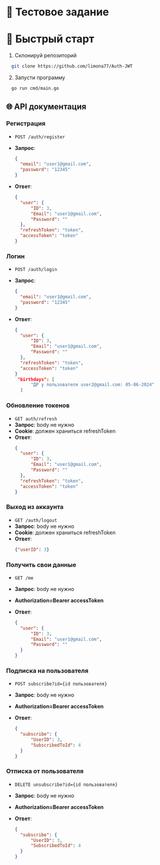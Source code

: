 # 🧊 Тестовое задание


# 🚀 Быстрый старт

1. Склонируй репозиторий

```bash 
  git clone https://github.com/limona77/Auth-JWT
```
2. Запусти программу
```bash 
  go run cmd/main.go
 ``` 

## 🌐 API документация

### Регистрация

- `POST /auth/register`
- **Запрос**:
  ```json
  {
    "email": "user1@gmail.com",
    "password": "12345"
  }
  ```

- **Ответ**:
  ```json
  {
    "user": {
        "ID": 3,
        "Email": "user1@gmail.com",
        "Password": ""
    },
    "refreshToken": "token",
    "accessToken": "token"
  }
  ```


### Логин
- `POST /auth/login`
- **Запрос**:
  ```json
  {
    "email": "user1@gmail.com",
    "password": "12345"
  }
  
  ```

- **Ответ**:
  ```json
  {
    "user": {
        "ID": 3,
        "Email": "user1@gmail.com",
        "Password": ""
    },
    "refreshToken": "token",
    "accessToken": "token"
  }
   "birthdays": [
        "ДР у пользователя user2@gmail.com: 05-06-2024"
    ]
  ```

### Обновление токенов
- `GET auth/refresh`
- **Запрос**: body не нужно
- **Cookie**: должен храниться refreshToken
- **Ответ**:
  ```json
  {
    "user": {
        "ID": 3,
        "Email": "user1@gmail.com",
        "Password": ""
    },
    "refreshToken": "token",
    "accessToken": "token"
  }
  ```
### Выход из аккаунта
- `GET /auth/logout`
- **Запрос**: body не нужно
- **Cookie**: должен храниться refreshToken
- **Ответ**:
  ```json
  {"userID": 3}
  ```

### Получить свои данные
- `GET /me`
- **Запрос**: body не нужно
- **Authorization=Bearer accessToken**

- **Ответ**:
  ```json
  {
    "user": {
        "ID": 3,
        "Email": "user1@gmail.com",
        "Password": ""
    }
  }
  ```
### Подписка на пользователя
- `POST subscribe?id={id пользователя}`
- **Запрос**: body не нужно
- **Authorization=Bearer accessToken**

- **Ответ**:
  ```json
  {
    "subscribe": {
        "UserID": 3,
        "SubscribedToId": 4
    }
  }
  ```
### Отписка от пользователя
- `DELETE unsubscribe?id={id пользователя}`
- **Запрос**: body не нужно
- **Authorization=Bearer accessToken**

- **Ответ**:
  ```json
  {
    "subscribe": {
        "UserID": 3,
        "SubscribedToId": 4
    }
  }
  ```